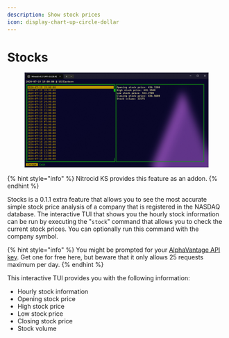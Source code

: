 ```yaml
---
description: Show stock prices
icon: display-chart-up-circle-dollar
---
```


# Stocks

<figure><img src="../../../../.gitbook/assets/image (160).png" alt=""><figcaption></figcaption></figure>

{% hint style="info" %}
Nitrocid KS provides this feature as an addon.
{% endhint %}

Stocks is a 0.1.1 extra feature that allows you to see the most accurate simple stock price analysis of a company that is registered in the NASDAQ database. The interactive TUI that shows you the hourly stock information can be run by executing the "`stock`" command that allows you to check the current stock prices. You can optionally run this command with the company symbol.

{% hint style="info" %}
You might be prompted for your [AlphaVantage API key](https://www.alphavantage.co/support/#api-key). Get one for free here, but beware that it only allows 25 requests maximum per day.
{% endhint %}

This interactive TUI provides you with the following information:

* Hourly stock information
* Opening stock price
* High stock price
* Low stock price
* Closing stock price
* Stock volume
